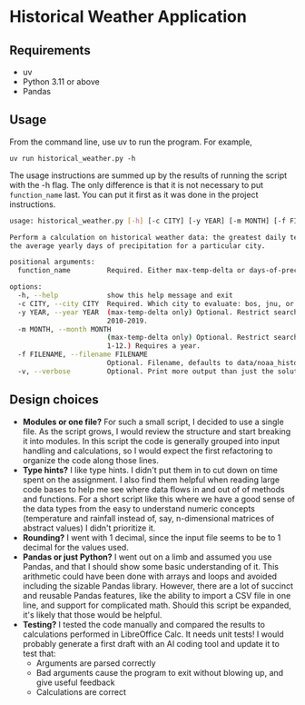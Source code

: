 
# Historical Weather Application

## Requirements

- uv
- Python 3.11 or above
- Pandas

## Usage

From the command line, use uv to run the program.  For example, 
```
uv run historical_weather.py -h
```


The usage instructions are summed up by the results of running the script with the -h flag.
The only difference is that it is not necessary to put `function_name` last.  You can put it first as it was done in the project instructions.

```bash
usage: historical_weather.py [-h] [-c CITY] [-y YEAR] [-m MONTH] [-f FILENAME] [-v] function_name

Perform a calculation on historical weather data: the greatest daily temperature change for a particular city, or
the average yearly days of precipitation for a particular city.

positional arguments:
  function_name         Required. Either max-temp-delta or days-of-precip

options:
  -h, --help            show this help message and exit
  -c CITY, --city CITY  Required. Which city to evaluate: bos, jnu, or mia
  -y YEAR, --year YEAR  (max-temp-delta only) Optional. Restrict search to a particular year in the range
                        2010-2019.
  -m MONTH, --month MONTH
                        (max-temp-delta only) Optional. Restrict search to a particular month in the range
                        1-12.) Requires a year.
  -f FILENAME, --filename FILENAME
                        Optional. Filename, defaults to data/noaa_historical_weather_10yr.csv
  -v, --verbose         Optional. Print more output than just the solution.
```

## Design choices

- **Modules or one file?**  For such a small script, I decided to use a single file.  As the script grows, I would review the structure and start breaking it into modules.  In this script the code is generally grouped into input handling and calculations, so I would expect the first refactoring to organize the code along those lines.
- **Type hints?**  I like type hints.  I didn't put them in to cut down on time spent on the assignment.  I also find them helpful when reading large code bases to help me see where data flows in and out of of methods and functions.  For a short script like this where we have a good sense of the data types from the easy to understand numeric concepts (temperature and rainfall instead of, say, n-dimensional matrices of abstract values) I didn't prioritize it.
- **Rounding?**  I went with 1 decimal, since the input file seems to be to 1 decimal for the values used.
- **Pandas or just Python?**  I went out on a limb and assumed you use Pandas, and that I should show some basic understanding of it. This arithmetic could have been done with arrays and loops and avoided including the sizable Pandas library.  However, there are a lot of succinct and reusable Pandas features, like the ability to import a CSV file in one line, and support for complicated math. Should this script be expanded, it's likely that those would be helpful.
- **Testing?**  I tested the code manually and compared the results to calculations performed in LibreOffice Calc.  It needs unit tests!  I would probably generate a first draft with an AI coding tool and update it to test that:
  - Arguments are parsed correctly
  - Bad arguments cause the program to exit without blowing up, and give useful feedback
  - Calculations are correct

